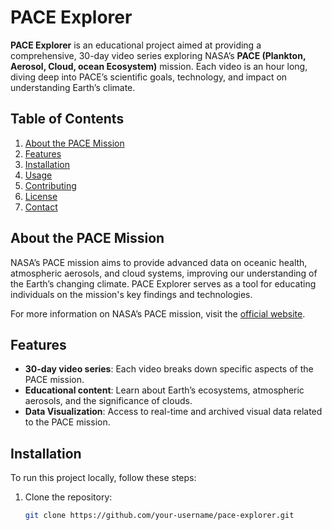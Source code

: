 # PACE Explorer

**PACE Explorer** is an educational project aimed at providing a comprehensive, 30-day video series exploring NASA’s **PACE (Plankton, Aerosol, Cloud, ocean Ecosystem)** mission. Each video is an hour long, diving deep into PACE’s scientific goals, technology, and impact on understanding Earth’s climate.

## Table of Contents

1. [About the PACE Mission](#about-the-pace-mission)
2. [Features](#features)
3. [Installation](#installation)
4. [Usage](#usage)
5. [Contributing](#contributing)
6. [License](#license)
7. [Contact](#contact)

## About the PACE Mission

NASA’s PACE mission aims to provide advanced data on oceanic health, atmospheric aerosols, and cloud systems, improving our understanding of the Earth’s changing climate. PACE Explorer serves as a tool for educating individuals on the mission's key findings and technologies.

For more information on NASA’s PACE mission, visit the [official website](https://pace.gsfc.nasa.gov).

## Features

- **30-day video series**: Each video breaks down specific aspects of the PACE mission.
- **Educational content**: Learn about Earth’s ecosystems, atmospheric aerosols, and the significance of clouds.
- **Data Visualization**: Access to real-time and archived visual data related to the PACE mission.

## Installation

To run this project locally, follow these steps:

1. Clone the repository:

   ```bash
   git clone https://github.com/your-username/pace-explorer.git
